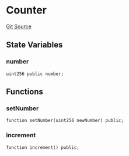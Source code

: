 # Counter
[Git Source](https://github.com//Team3dVidyaGames/Contracts/blob/0bc800507d4bc35f6cc402867d99cc2a2ee30957/src/Counter.sol)


## State Variables
### number

```solidity
uint256 public number;
```


## Functions
### setNumber


```solidity
function setNumber(uint256 newNumber) public;
```

### increment


```solidity
function increment() public;
```

